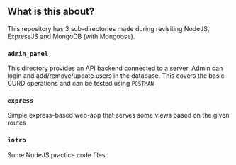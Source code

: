 ## What is this about?

This repository has 3 sub-directories made during revisiting NodeJS, ExpressJS and MongoDB (with Mongoose).

### `admin_panel`

This directory provides an API backend connected to a server. Admin can login and add/remove/update users in the database. This covers the basic CURD operations and can be tested using `POSTMAN`

### `express`

Simple express-based web-app that serves some views based on the given routes

### `intro`

Some NodeJS practice code files.
